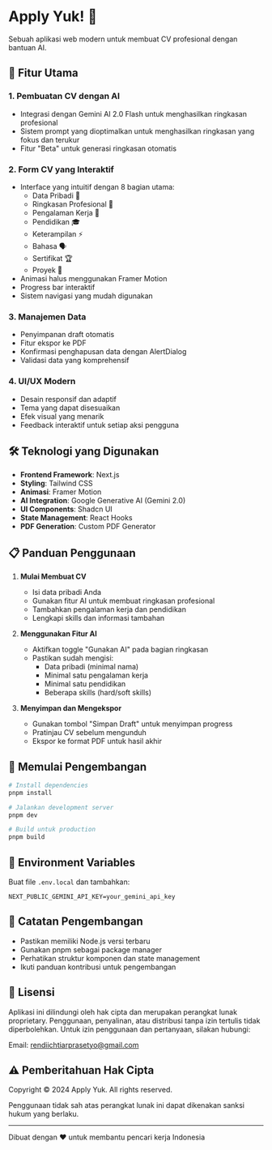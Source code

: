 # Apply Yuk! 📝

Sebuah aplikasi web modern untuk membuat CV profesional dengan bantuan AI.

## 🌟 Fitur Utama

### 1. Pembuatan CV dengan AI
- Integrasi dengan Gemini AI 2.0 Flash untuk menghasilkan ringkasan profesional
- Sistem prompt yang dioptimalkan untuk menghasilkan ringkasan yang fokus dan terukur
- Fitur "Beta" untuk generasi ringkasan otomatis

### 2. Form CV yang Interaktif
- Interface yang intuitif dengan 8 bagian utama:
  - Data Pribadi 👤
  - Ringkasan Profesional 📝
  - Pengalaman Kerja 💼
  - Pendidikan 🎓
  - Keterampilan ⚡
  - Bahasa 🗣️
  - Sertifikat 🏆
  - Proyek 🚀
- Animasi halus menggunakan Framer Motion
- Progress bar interaktif
- Sistem navigasi yang mudah digunakan

### 3. Manajemen Data
- Penyimpanan draft otomatis
- Fitur ekspor ke PDF
- Konfirmasi penghapusan data dengan AlertDialog
- Validasi data yang komprehensif

### 4. UI/UX Modern
- Desain responsif dan adaptif
- Tema yang dapat disesuaikan
- Efek visual yang menarik
- Feedback interaktif untuk setiap aksi pengguna

## 🛠️ Teknologi yang Digunakan

- **Frontend Framework**: Next.js
- **Styling**: Tailwind CSS
- **Animasi**: Framer Motion
- **AI Integration**: Google Generative AI (Gemini 2.0)
- **UI Components**: Shadcn UI
- **State Management**: React Hooks
- **PDF Generation**: Custom PDF Generator

## 📋 Panduan Penggunaan

1. **Mulai Membuat CV**
   - Isi data pribadi Anda
   - Gunakan fitur AI untuk membuat ringkasan profesional
   - Tambahkan pengalaman kerja dan pendidikan
   - Lengkapi skills dan informasi tambahan

2. **Menggunakan Fitur AI**
   - Aktifkan toggle "Gunakan AI" pada bagian ringkasan
   - Pastikan sudah mengisi:
     - Data pribadi (minimal nama)
     - Minimal satu pengalaman kerja
     - Minimal satu pendidikan
     - Beberapa skills (hard/soft skills)

3. **Menyimpan dan Mengekspor**
   - Gunakan tombol "Simpan Draft" untuk menyimpan progress
   - Pratinjau CV sebelum mengunduh
   - Ekspor ke format PDF untuk hasil akhir

## 🚀 Memulai Pengembangan

```bash
# Install dependencies
pnpm install

# Jalankan development server
pnpm dev

# Build untuk production
pnpm build
```

## 🔑 Environment Variables

Buat file `.env.local` dan tambahkan:
```
NEXT_PUBLIC_GEMINI_API_KEY=your_gemini_api_key
```

## 📝 Catatan Pengembangan

- Pastikan memiliki Node.js versi terbaru
- Gunakan pnpm sebagai package manager
- Perhatikan struktur komponen dan state management
- Ikuti panduan kontribusi untuk pengembangan

## 📄 Lisensi

Aplikasi ini dilindungi oleh hak cipta dan merupakan perangkat lunak proprietary. Penggunaan, penyalinan, atau distribusi tanpa izin tertulis tidak diperbolehkan. Untuk izin penggunaan dan pertanyaan, silakan hubungi:

Email: rendiichtiarprasetyo@gmail.com

## ⚠️ Pemberitahuan Hak Cipta

Copyright © 2024 Apply Yuk. All rights reserved.

Penggunaan tidak sah atas perangkat lunak ini dapat dikenakan sanksi hukum yang berlaku.

---

Dibuat dengan ❤️ untuk membantu pencari kerja Indonesia 